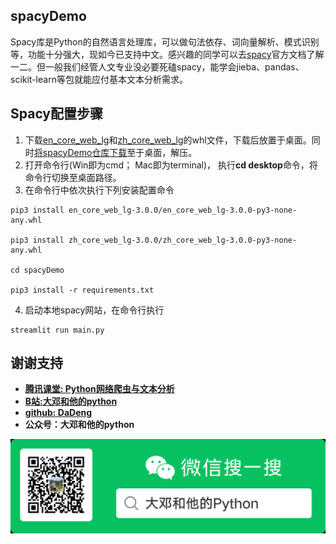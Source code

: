 ## spacyDemo

Spacy库是Python的自然语言处理库，可以做句法依存、词向量解析、模式识别等，功能十分强大，现如今已支持中文。感兴趣的同学可以去[spacy](https://spacy.io/api)官方文档了解一二。但一般我们经管人文专业没必要死磕spacy，能学会jieba、pandas、scikit-learn等包就能应付基本文本分析需求。






## Spacy配置步骤

1. 下载[en_core_web_lg](https://github.com/explosion/spacy-models/releases/download/en_core_web_lg-3.0.0/en_core_web_lg-3.0.0-py3-none-any.whl)和[zh_core_web_lg](https://github.com/explosion/spacy-models/releases/download/zh_core_web_lg-3.0.0/zh_core_web_lg-3.0.0-py3-none-any.whl)的whl文件，下载后放置于桌面。同时[将spacyDemo仓库下载](https://github.com/thunderhit/spacyDemo)至于桌面，解压。
2. 打开命令行(Win即为cmd； Mac即为terminal)， 执行**cd desktop**命令，将命令行切换至桌面路径。
3. 在命令行中依次执行下列安装配置命令

```
pip3 install en_core_web_lg-3.0.0/en_core_web_lg-3.0.0-py3-none-any.whl

pip3 install zh_core_web_lg-3.0.0/zh_core_web_lg-3.0.0-py3-none-any.whl

cd spacyDemo

pip3 install -r requirements.txt
```

4. 启动本地spacy网站，在命令行执行

```
streamlit run main.py
```





## 谢谢支持

- [**腾讯课堂: Python网络爬虫与文本分析**](https://ke.qq.com/course/482241?tuin=163164df)
- [**B站:大邓和他的python**](https://space.bilibili.com/122592901/channel/detail?cid=66008)
- [**github: DaDeng**](https://github.com/thunderhit)
- **公众号：大邓和他的python**



![](大邓和他的Python.png)
